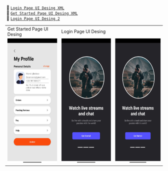 

 &nbsp;📂  [``Login Page UI Desing XML``](https://github.com/fatihhernn/Android_UI_Desing/blob/master/app/src/main/res/layout/activity_main.xml) <br>
 &nbsp;📂  [``Get Started Page UI Desing XML``](https://github.com/fatihhernn/Android_UI_Desing/blob/master/app/src/main/res/layout/layout_login.xml) <br>
 &nbsp;📂  [``Login Page UI Desing 2``](https://github.com/fatihhernn/Android_login_desing/blob/master/app/src/main/res/layout/activity_main.xml) <br>
 
 <table>
  <tr>
     <td>Get Started Page UI Desing</td>
     <td>Login Page UI Desing</td>
  </tr>
  
  <tr>
    <td>
            <img src="https://github.com/fatihhernn/Android_UI_Desing/blob/master/myProfile.jpg" width="200" height="400" alt=".netProject">
          
   </td>
   <td>
          <img src="https://github.com/fatihhernn/Android_UI_Desing/blob/master/getstarted.jpg" width="200" height="400" alt=".netProject">
   </td>
   <td>
          <img src="https://github.com/fatihhernn/Android_UI_Desing/blob/master/getstarted.jpg" width="200" height="400" alt=".netProject">
   </td>
 </table>
 
